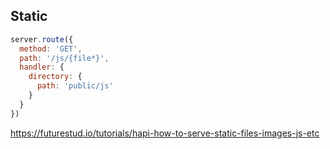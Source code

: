 ## Static

```javascript
server.route({  
  method: 'GET',
  path: '/js/{file*}',
  handler: {
    directory: { 
      path: 'public/js'
    }
  }
})
```

https://futurestud.io/tutorials/hapi-how-to-serve-static-files-images-js-etc